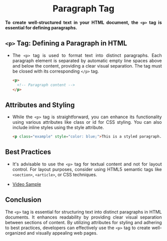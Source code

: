 <style>
  body {
    text-align: justify;
  }
</style>

<h1 style="text-align: center;">Paragraph Tag</h1>

<b>To create well-structured text in your HTML document, the `<p>` tag is essential for defining paragraphs.</b>

## `<p>` Tag: Defining a Paragraph in HTML

- The `<p>` tag is used to format text into distinct paragraphs. Each paragraph element is separated by automatic empty line spaces above and below the content, providing a clear visual separation. The tag must be closed with its corresponding `</p>` tag.

  ```html
  <p>
    <!-- Paragraph content -->
  </p>
  ```

## Attributes and Styling

- While the `<p>` tag is straightforward, you can enhance its functionality using various attributes like class or id for CSS styling. You can also include inline styles using the style attribute.

  ```html
  <p class="example" style="color: blue;">This is a styled paragraph.</p>
  ```

## Best Practices

- It's advisable to use the `<p>` tag for textual content and not for layout control. For layout purposes, consider using HTML5 semantic tags like `<section>`, `<article>`, or CSS techniques.

- [Video Sample](./assets/paragraph.mp4)

## Conclusion

The `<p>` tag is essential for structuring text into distinct paragraphs in HTML documents. It enhances readability by providing clear visual separation between sections of content. By utilizing attributes for styling and adhering to best practices, developers can effectively use the `<p>` tag to create well-organized and visually appealing web pages.
